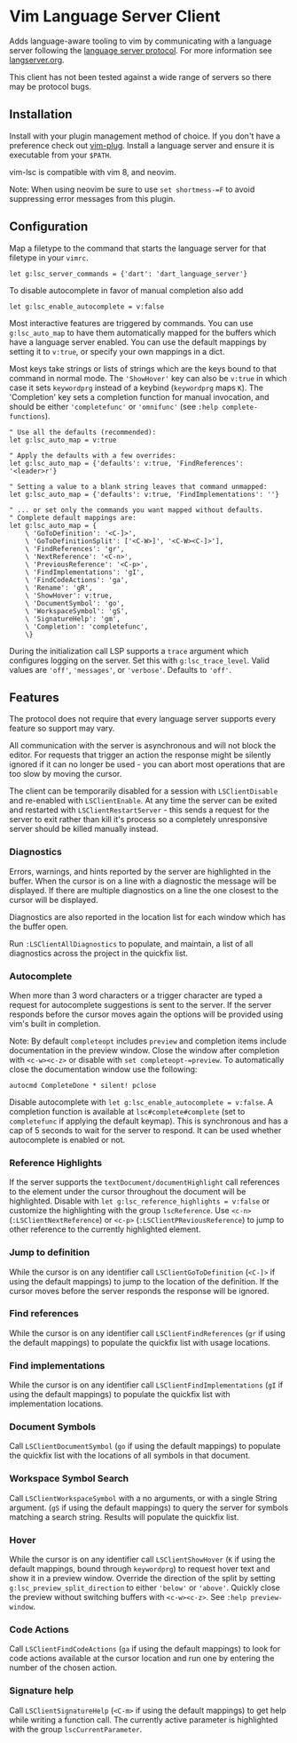 # Vim Language Server Client

Adds language-aware tooling to vim by communicating with a language server
following the [language server protocol][]. For more information see
[langserver.org][].

[language server protocol]: https://github.com/Microsoft/language-server-protocol
[langserver.org]: http://langserver.org/

This client has not been tested against a wide range of servers so there may be
protocol bugs.

## Installation

Install with your plugin management method of choice. If you don't have a
preference check out [vim-plug][]. Install a language server and ensure it is
executable from your `$PATH`.

vim-lsc is compatible with vim 8, and neovim.

Note: When using neovim be sure to use `set shortmess-=F` to avoid suppressing
error messages from this plugin.

[vim-plug]:https://github.com/junegunn/vim-plug

## Configuration

Map a filetype to the command that starts the language server for that filetype
in your `vimrc`.

```viml
let g:lsc_server_commands = {'dart': 'dart_language_server'}
```

To disable autocomplete in favor of manual completion also add

```viml
let g:lsc_enable_autocomplete = v:false
```

Most interactive features are triggered by commands. You can use
`g:lsc_auto_map` to have them automatically mapped for the buffers which have a
language server enabled. You can use the default mappings by setting it to
`v:true`, or specify your own mappings in a dict.

Most keys take strings or lists of strings which are the keys bound to that
command in normal mode. The `'ShowHover'` key can also be `v:true` in which case
it sets `keywordprg` instead of a keybind (`keywordprg` maps `K`). The
'Completion' key sets a completion function for manual invocation, and should be
either `'completefunc'` or `'omnifunc'` (see `:help complete-functions`).

```viml
" Use all the defaults (recommended):
let g:lsc_auto_map = v:true

" Apply the defaults with a few overrides:
let g:lsc_auto_map = {'defaults': v:true, 'FindReferences': '<leader>r'}

" Setting a value to a blank string leaves that command unmapped:
let g:lsc_auto_map = {'defaults': v:true, 'FindImplementations': ''}

" ... or set only the commands you want mapped without defaults.
" Complete default mappings are:
let g:lsc_auto_map = {
    \ 'GoToDefinition': '<C-]>',
    \ 'GoToDefinitionSplit': ['<C-W>]', '<C-W><C-]>'],
    \ 'FindReferences': 'gr',
    \ 'NextReference': '<C-n>',
    \ 'PreviousReference': '<C-p>',
    \ 'FindImplementations': 'gI',
    \ 'FindCodeActions': 'ga',
    \ 'Rename': 'gR',
    \ 'ShowHover': v:true,
    \ 'DocumentSymbol': 'go',
    \ 'WorkspaceSymbol': 'gS',
    \ 'SignatureHelp': 'gm',
    \ 'Completion': 'completefunc',
    \}
```

During the initialization call LSP supports a `trace` argument which configures
logging on the server. Set this with `g:lsc_trace_level`. Valid values are
`'off'`, `'messages'`, or `'verbose'`. Defaults to `'off'`.

## Features

The protocol does not require that every language server supports every feature
so support may vary.

All communication with the server is asynchronous and will not block the editor.
For requests that trigger an action the response might be silently ignored if it
can no longer be used - you can abort most operations that are too slow by
moving the cursor.

The client can be temporarily disabled for a session with `LSClientDisable` and
re-enabled with `LSClientEnable`. At any time the server can be exited and
restarted with `LSClientRestartServer` - this sends a request for the server to
exit rather than kill it's process so a completely unresponsive server should be
killed manually instead.

### Diagnostics

Errors, warnings, and hints reported by the server are highlighted in the buffer.
When the cursor is on a line with a diagnostic the message will be displayed. If
there are multiple diagnostics on a line the one closest to the cursor will be
displayed.

Diagnostics are also reported in the location list for each window which has the
buffer open.

Run `:LSClientAllDiagnostics` to populate, and maintain, a list of all
diagnostics across the project in the quickfix list.

### Autocomplete

When more than 3 word characters or a trigger character are typed a request for
autocomplete suggestions is sent to the server. If the server responds before
the cursor moves again the options will be provided using vim's built in
completion.

Note: By default `completeopt` includes `preview` and completion items include
documentation in the preview window. Close the window after completion with
`<c-w><c-z>` or disable with `set completeopt-=preview`. To automatically close
the documentation window use the following:

```viml
autocmd CompleteDone * silent! pclose
```

Disable autocomplete with `let g:lsc_enable_autocomplete = v:false`. A
completion function is available at `lsc#complete#complete` (set to
`completefunc` if applying the default keymap). This is synchronous and has a
cap of 5 seconds to wait for the server to respond. It can be used whether
autocomplete is enabled or not.

### Reference Highlights

If the server supports the `textDocument/documentHighlight` call references to
the element under the cursor throughout the document will be highlighted.
Disable with `let g:lsc_reference_highlights = v:false` or customize the
highlighting with the group `lscReference`. Use `<c-n>`
(`:LSClientNextReference`) or `<c-p>` (`:LSClientPReviousReference`) to jump to
other reference to the currently highlighted element.

### Jump to definition

While the cursor is on any identifier call `LSClientGoToDefinition` (`<C-]>` if
using the default mappings) to jump to the location of the definition. If the
cursor moves before the server responds the response will be ignored.

### Find references

While the cursor is on any identifier call `LSClientFindReferences` (`gr` if
using the default mappings) to populate the quickfix list with usage locations.

### Find implementations

While the cursor is on any identifier call `LSClientFindImplementations` (`gI`
if using the default mappings) to populate the quickfix list with implementation
locations.

### Document Symbols

Call `LSClientDocumentSymbol` (`go` if using the default mappings) to populate
the quickfix list with the locations of all symbols in that document.

### Workspace Symbol Search

Call `LSClientWorkspaceSymbol` with a no arguments, or with a single String
argument. (`gS` if using the default mappings) to query the server for symbols
matching a search string. Results will populate the quickfix list.

### Hover

While the cursor is on any identifier call `LSClientShowHover` (`K` if using the
default mappings, bound through `keywordprg`) to request hover text and show it
in a preview window.
Override the direction of the split by setting `g:lsc_preview_split_direction`
to either `'below'` or `'above'`. Quickly close the preview without switching
buffers with `<c-w><c-z>`. See `:help preview-window`.

### Code Actions

Call `LSClientFindCodeActions` (`ga` if using the default mappings) to look for
code actions available at the cursor location and run one by entering the number
of the chosen action.

### Signature help

Call `LSClientSignatureHelp` (`<C-m>` if using the default mappings) to get help while writing
a function call. The currently active parameter is highlighted with the group
`lscCurrentParameter`.

